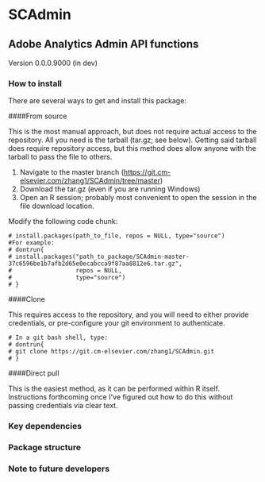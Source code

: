 # SCAdmin

## Adobe Analytics Admin API functions

Version 0.0.0.9000 (in dev)

### How to install

There are several ways to get and install this package:

####From source

This is the most manual approach, but does not require actual access to the repository. All you 
need is the tarball (tar.gz; see below). Getting said tarball does require repository access, but
this method does allow anyone with the tarball to pass the file to others.

1. Navigate to the master branch (https://git.cm-elsevier.com/zhang1/SCAdmin/tree/master)
2. Download the tar.gz (even if you are running Windows)
3. Open an R session; probably most convenient to open the session in the file download location.  
    
Modify the following code chunk:  

```{r}
# install.packages(path_to_file, repos = NULL, type="source")
#For example:
# dontrun{
# install.packages("path_to_package/SCAdmin-master-37c6596be1b7afb2d65e0ecabcca9f87aa8812e6.tar.gz", 
#                  repos = NULL, 
#                  type="source")
# }
```

####Clone

This requires access to the repository, and you will need to either provide credentials, or pre-configure your
git environment to authenticate. 

```{r}
# In a git bash shell, type:
# dontrun{
# git clone https://git.cm-elsevier.com/zhang1/SCAdmin.git
# }
```

####Direct pull

This is the easiest method, as it can be performed within R itself. Instructions forthcoming once I've figured out
how to do this without passing credentials via clear text. 



### Key dependencies



### Package structure



### Note to future developers
